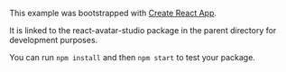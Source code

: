 This example was bootstrapped with [Create React App](https://github.com/facebook/create-react-app).

It is linked to the react-avatar-studio package in the parent directory for development purposes.

You can run `npm install` and then `npm start` to test your package.
